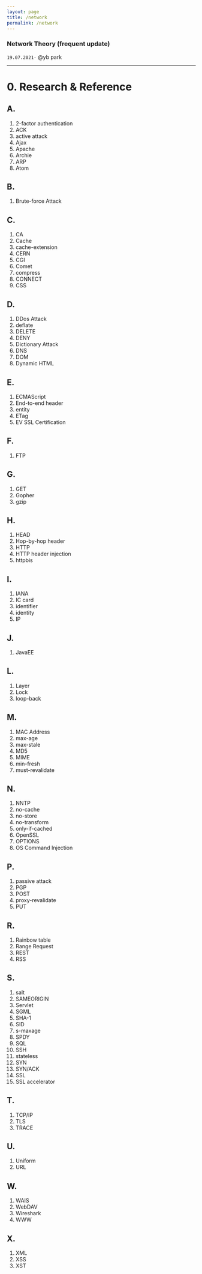 ```yaml
---
layout: page
title: /network
permalink: /network
---
```

### Network Theory (frequent update)

`19.07.2021-`
@yb park 

---
# 0. Research & Reference
## A.
1. 2-factor authentication
2. ACK
3. active attack
4. Ajax
5. Apache
6. Archie
7. ARP
8. Atom
   
## B.
1. Brute-force Attack

## C.
1. CA
2. Cache
3. cache-extension
4. CERN
5. CGI
6. Comet
7. compress
8. CONNECT
9. CSS


## D.
1. DDos Attack
2. deflate
3. DELETE
4. DENY
5. Dictionary Attack
6. DNS
7. DOM
8. Dynamic HTML

## E. 
1. ECMAScript
2. End-to-end header
3. entity
4. ETag
5. EV SSL Certification

## F.
1. FTP
   
## G.
1. GET
2. Gopher
3. gzip

## H.
1. HEAD
2. Hop-by-hop header
3. HTTP
4. HTTP header injection
5. httpbis

## I.
1. IANA
2. IC card
3. identifier
4. identity
5. IP

## J. 
1. JavaEE

## L.
1. Layer
2. Lock
3. loop-back

## M.
1. MAC Address
2. max-age
3. max-stale
4. MD5
5. MIME
6. min-fresh
7. must-revalidate

## N.
1. NNTP
2. no-cache
3. no-store
4. no-transform
5. only-if-cached
6. OpenSSL
7. OPTIONS
8. OS Command Injection

## P.
1. passive attack
2. PGP
3. POST
4. proxy-revalidate
5. PUT

## R.
1. Rainbow table
2. Range Request
3. REST
4. RSS

## S.
1. salt
2. SAMEORIGIN
3. Servlet
4. SGML
5. SHA-1
6. SID
7. s-maxage
8. SPDY
9. SQL
10. SSH
11. stateless
12. SYN
13. SYN/ACK
14. SSL
15. SSL accelerator
    
## T.
1. TCP/IP
2. TLS
3. TRACE

## U.
1. Uniform
2. URL

## W.
1. WAIS
2. WebDAV
3. Wireshark
4. WWW

## X.
1. XML
2. XSS
3. XST